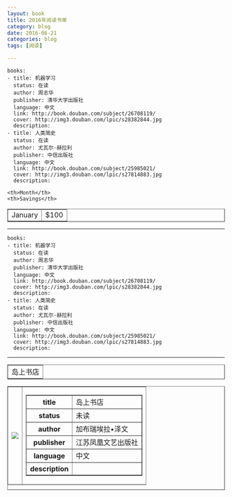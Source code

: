 ```yaml
---
layout: book
title: 2016年阅读书单
category: blog
date: 2016-06-21
categories: blog
tags: [阅读]

---
```


 

    books:
    - title: 机器学习
      status: 在读
      author: 周志华
      publisher: 清华大学出版社
      language: 中文
      link: http://book.douban.com/subject/26708119/          
      cover: http://img3.douban.com/lpic/s28382844.jpg
      description: 
    - title: 人类简史
      status: 在读
      author: 尤瓦尔·赫拉利 
      publisher: 中信出版社
      language: 中文
      link: http://book.douban.com/subject/25985021/          
      cover: http://img3.douban.com/lpic/s27814883.jpg
      description: 


<table border="1">
  <tr>

    <th>Month</th>
    <th>Savings</th>
  </tr>
  <tr>
    <td>January</td>
    <td>$100</td>
  </tr>
</table>



---
    books:
    - title: 机器学习
      status: 在读
      author: 周志华
      publisher: 清华大学出版社
      language: 中文
      link: http://book.douban.com/subject/26708119/          
      cover: http://img3.douban.com/lpic/s28382844.jpg
      description: 
    - title: 人类简史
      status: 在读
      author: 尤瓦尔·赫拉利 
      publisher: 中信出版社
      language: 中文
      link: http://book.douban.com/subject/25985021/          
      cover: http://img3.douban.com/lpic/s27814883.jpg
      description: 

---

<html>
<body>

<table width="420"  border="1" >
<tr>
<td align="left">岛上书店</td>
</tr>
</table>
<table width="420" height="240" border="1" >
<td>
<img src = "https://images-cn.ssl-images-amazon.com/images/I/516miTaSDZL._AA160_.jpg">
<td align="right">
<table border="1">
<tr>
<th>title</th>
<td>岛上书店</td>
</tr>
<tr>
<th>status</th>
<td>未读</td>
</tr>
<tr>
<th>author</th>
<td>加布瑞埃拉•泽文</td>
</tr>
<th>publisher</th>
<td>江苏凤凰文艺出版社</td>
</tr>
<th>language</th>
<td>中文</td>
</tr>
<th>description</th>
<td> 
</tr>
</table>
</td>
</table>

</body>
</html>
